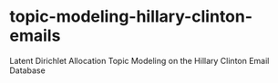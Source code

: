# topic-modeling-hillary-clinton-emails
Latent Dirichlet Allocation Topic Modeling on the Hillary Clinton Email Database
